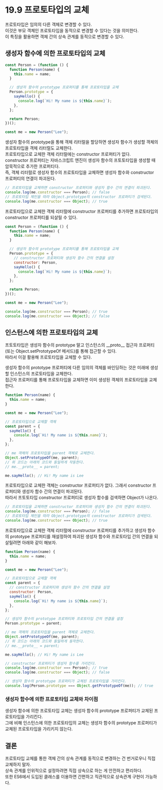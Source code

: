 # 19.9 프로토타입의 교체

프로토타입은 임의의 다른 객체로 변경할 수 있다.  
이것은 부모 객체인 프로토타입을 동적으로 변경할 수 있다는 것을 의미한다.  
이 특징을 활용하면 객체 간의 상속 관계를 동적으로 변경할 수 있다.

## 생성자 함수에 의한 프로토타입의 교체

```js
const Person = (function () {
  function Person(name) {
    this.name = name;
  }

  // 생상자 함수의 prototype 프로퍼티를 통해 프로토타입을 교체
  Person.prototype = {
    sayHello() {
      console.log(`Hi! My name is ${this.name}`);
    },
  };

  return Person;
})();

const me = new Person("Lee");
```

생성자 함수의 prototype을 통해 객체 리터럴을 할당하면 생성자 함수가 생성할 객체의 프로토타입을 객체 리터럴도 교체한다.  
프로토타입으로 교체한 객체 리터럴에는 constructor 프로퍼티가 없다.  
constructor 프로퍼티는 자바스크립트 엔진이 생성자 함수의 프토토타입을 생성할 때 암묵적으로 추가한 프로퍼티다.  
즉, 객체 리터럴로 생성자 함수의 프로토타입을 교체하면 생성자 함수와 constructor 프로퍼티의 연결이 파괴된다.

```js
// 프로토타입을 교체하면 constructor 프로퍼티와 생성자 함수 간의 연결이 파괴된다.
console.log(me.constructor === Person); // false
// 프로토타입 체인을 따라 Object.prototype의 constructor 프로퍼티가 검색된다.
console.log(me.constructor === Object); // true
```

프로토타입으로 교체한 객체 리터럴에 constructor 프로퍼티를 추가하면 프로토타입의 constructor 프로퍼티를 되살릴 수 있다.

```js
const Person = (function () {
  function Person(name) {
    this.name = name;
  }

  // 생상자 함수의 prototype 프로퍼티를 통해 프로토타입을 교체
  Person.prototype = {
    // constructor 프로퍼티와 생성자 함수 간의 연결을 설정
    constructor: Person,
    sayHello() {
      console.log(`Hi! My name is ${this.name}`);
    },
  };

  return Person;
})();

const me = new Person("Lee");

console.log(me.constructor === Person); // true
console.log(me.constructor === Object); // false
```

## 인스턴스에 의한 프로토타입의 교체

프토토타입은 생성자 함수의 prototype 말고 인스턴스의 \_\_proto\_\_ 접근자 프로퍼티(또는 Object.setPrototypeOf 메서드)를 통해 접근할 수 있다.  
따라서 이걸 활용해 프로토타입을 교체할 수 있다.

생성자 함수의 prototype 프로퍼티에 다른 임의의 객체를 바인딩하는 것은 미래에 생성할 인스턴스의 프로토타입을 교체한다.  
접근자 프로퍼티를 통해 프로토타입을 교체하면 이미 생성된 객체의 프로토타입을 교체한다.

```js
function Person(name) {
  this.name = name;
}

const me = new Person("Lee");

// 프로토타입으로 교체할 객체
const parent = {
  sayHello() {
    console.log(`Hi! My name is ${this.name}`);
  },
};

// me 객체의 프로토타입을 parent 객체로 교체한다.
Object.setPrototypeOf(me, parent);
// 위 코드는 아래의 코드와 동일하게 작동한다.
// me.__proto__ = parent;

me.sayHello(); // Hi! My name is Lee
```

프로토타입으로 교체한 객체는 constructor 프로퍼티가 없다. 그래서 constructor 프로퍼티와 생성자 함수 간의 연결이 파괴된다.  
따라서 프토토타입 constructor 프로퍼티로 생성자 함수를 검색하면 Object가 나온다.

```js
// 프로토타입을 교체하면 constructor 프로퍼티와 생성자 함수 간의 연결이 파괴된다.
console.log(me.constructor === Person); // false
// 프로토타입 체인을 따라 Object.prototype의 constructor 프로퍼티가 검색된다.
console.log(me.constructor === Object); // true
```

프로토타입으료 교체한 객체 리터럴에 constructor 프로퍼티를 추가하고 생성자 함수의 prototype 프로퍼티를 재설정하여 파괴된 생성자 함수와 프로토타입 간의 연결을 되살릴려면 아래와 같이 해보자.

```js
function Person(name) {
  this.name = name;
}

const me = new Person("Lee");

// 프로토타입으로 교체할 객체
const parent = {
  // constructor 프로퍼티와 생성자 함수 간의 연결을 설정
  constructor: Person,
  sayHello() {
    console.log(`Hi! My name is ${this.name}`);
  },
};

// 생성자 함수의 prototype 프로퍼티와 프로토타입 간의 연결을 설정
Person.prototype = parent;

// me 객체의 프로토타입을 parent 객체로 교체한다.
Object.setPrototypeOf(me, parent);
// 위 코드는 아래의 코드와 동일하게 동작한다.
// me.__proto__ = parent;

me.sayHello(); // Hi! My name is Lee

// constructor 프로퍼티가 생성자 함수를 가리킨다.
console.log(me.constructor === Person); // true
console.log(me.constructor === Object); // false

// 생성자 함수의 prototype 프로퍼티가 교체된 프로토타입을 가리킨다.
console.log(Person.prototype === Object.getPrototypeOf(me)); // true
```

### 생성자 함수에 의한 프로토타입 교체와 차이점

생성자 함수에 의한 프로토타입 교체는 생성자 함수의 prototype 프로퍼티가 교체된 프로토타입을 가리킨다.  
그에 비해 인스턴스에 의한 프로토타입의 교체는 생성자 함수의 prototype 프로퍼티가 교체된 프로토타입을 가리키지 않는다.

## 결론

프로토타입 교체를 통한 객체 간의 상속 관계를 동적으로 변경하는 건 번거로우니 직접 교체하지 말자.  
상속 관계를 인위적으로 설정하려면 직접 상속으로 하는 게 안전하고 편리하다.  
또한 ES6에서 도입된 클래스를 이용하면 간편하고 직관적으로 상속관계 구현이 가능하다.
